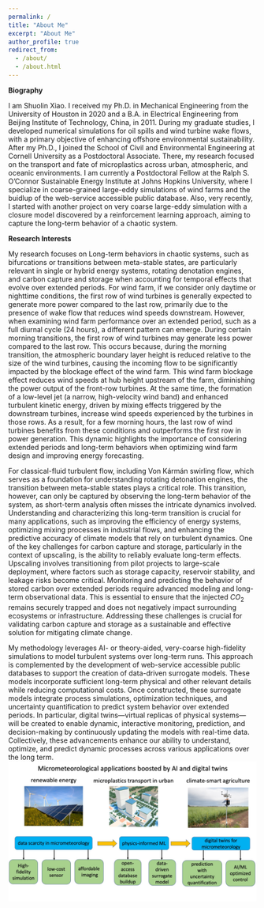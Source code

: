 ```yaml
---
permalink: /
title: "About Me"
excerpt: "About Me"
author_profile: true
redirect_from:
  - /about/
  - /about.html
---
```


__Biography__

I am Shuolin Xiao. I received my Ph.D. in Mechanical Engineering from the University of Houston in 2020 and a B.A. in Electrical Engineering from Beijing Institute of Technology, China, in 2011. During my graduate studies, I developed numerical simulations for oil spills and wind turbine wake flows, with a primary objective of enhancing offshore environmental sustainability. After my Ph.D., I joined the School of Civil and Environmental Engineering at Cornell University as a Postdoctoral Associate. There, my research focused on the transport and fate of microplastics across urban, atmospheric, and oceanic environments. I am currently a Postdoctoral Fellow at the Ralph S. O’Connor Sustainable Energy Institute at Johns Hopkins University, where I specialize in coarse-grained large-eddy simulations of wind farms and the buidlup of the web-service accessible public database. Also, very recently, I started with another project on very coarse large-eddy simulation with a closure model discovered by a reinforcement learning approach, aiming to capture the long-term behavior of a chaotic system.

__Research Interests__

My research focuses on Long-term behaviors in chaotic systems, such as bifurcations or transitions between meta-stable states, are particularly relevant in single or hybrid energy systems, rotating denotation engines, and carbon capture and storage when accounting for temporal effects that evolve over extended periods. For wind farm, if we consider only daytime or nighttime conditions, the first row of wind turbines is generally expected to generate more power compared to the last row, primarily due to the presence of wake flow that reduces wind speeds downstream. However, when examining wind farm performance over an extended period, such as a full diurnal cycle (24 hours), a different pattern can emerge. During certain morning transitions, the first row of wind turbines may generate less power compared to the last row. This occurs because, during the morning transition, the atmospheric boundary layer height is reduced relative to the size of the wind turbines, causing the incoming flow to be significantly impacted by the blockage effect of the wind farm. This wind farm blockage effect reduces wind speeds at hub height upstream of the farm, diminishing the power output of the front-row turbines. At the same time, the formation of a low-level jet (a narrow, high-velocity wind band) and enhanced turbulent kinetic energy, driven by mixing effects triggered by the downstream turbines, increase wind speeds experienced by the turbines in those rows. As a result, for a few morning hours, the last row of wind turbines benefits from these conditions and outperforms the first row in power generation. This dynamic highlights the importance of considering extended periods and long-term behaviors when optimizing wind farm design and improving energy forecasting. 

For classical-fluid turbulent flow, including Von Kármán swirling flow, which serves as a foundation for understanding rotating detonation engines, the transition between meta-stable states plays a critical role. This transition, however, can only be captured by observing the long-term behavior of the system, as short-term analysis often misses the intricate dynamics involved. Understanding and characterizing this long-term transition is crucial for many applications, such as improving the efficiency of energy systems, optimizing mixing processes in industrial flows, and enhancing the predictive accuracy of climate models that rely on turbulent dynamics. One of the key challenges for carbon capture and storage, particularly in the context of upscaling, is the ability to reliably evaluate long-term effects. Upscaling involves transitioning from pilot projects to large-scale deployment, where factors such as storage capacity, reservoir stability, and leakage risks become critical. Monitoring and predicting the behavior of stored carbon over extended periods require advanced modeling and long-term observational data. This is essential to ensure that the injected $CO_2$ remains securely trapped and does not negatively impact surrounding ecosystems or infrastructure. Addressing these challenges is crucial for validating carbon capture and storage as a sustainable and effective solution for mitigating climate change.

My methodology leverages AI- or theory-aided, very-coarse high-fidelity simulations to model turbulent systems over long-term runs. This approach is complemented by the development of web-service accessible public databases to support the creation of data-driven surrogate models. These models incorporate sufficient long-term physical and other relevant details while reducing computational costs. Once constructed, these surrogate models integrate process simulations, optimization techniques, and uncertainty quantification to predict system behavior over extended periods. In particular, digital twins—virtual replicas of physical systems—will be created to enable dynamic, interactive monitoring, prediction, and decision-making by continuously updating the models with real-time data. Collectively, these advancements enhance our ability to understand, optimize, and predict dynamic processes across various applications over the long term.
![test](./images/Application_graphical_abstract.jpg)

